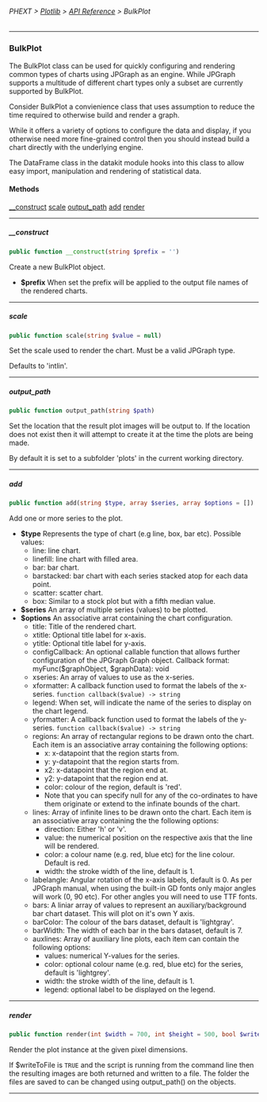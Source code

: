 ###### PHEXT > [Plotlib](../README.md) > [API Reference](index.md) > BulkPlot
------
### BulkPlot
The BulkPlot class can be used for quickly configuring and rendering common types of charts using JPGraph as an engine. While JPGraph supports a multitude of different chart types only a subset are currently supported by BulkPlot.

Consider BulkPlot a convienience class that uses assumption to reduce the time required to otherwise build and render a graph.

While it offers a variety of options to configure the data and display, if you otherwise need more fine-grained control then you should instead build a chart directly with the underlying engine.

The DataFrame class in the datakit module hooks into this class to allow easy import, manipulation and rendering of statistical data.
#### Methods
[__construct](#__construct)
[scale](#scale)
[output_path](#output_path)
[add](#add)
[render](#render)

------
##### __construct
```php
public function __construct(string $prefix = '') 
```
Create a new BulkPlot object.

- **$prefix** When set the prefix will be applied to the output file names of the rendered charts.


------
##### scale
```php
public function scale(string $value = null) 
```
Set the scale used to render the chart. Must be a valid JPGraph type.

Defaults to 'intlin'.


------
##### output_path
```php
public function output_path(string $path) 
```
Set the location that the result plot images will be output to. If the location does not exist then it will attempt to create it at the time the plots are being made.

By default it is set to a subfolder 'plots' in the current working directory.


------
##### add
```php
public function add(string $type, array $series, array $options = []) 
```
Add one or more series to the plot.

- **$type** Represents the type of chart (e.g line, box, bar etc). Possible values:
	- line: line chart.
	- linefill: line chart with filled area.
	- bar: bar chart.
	- barstacked: bar chart with each series stacked atop for each data point.
	- scatter: scatter chart.
	- box: Similar to a stock plot but with a fifth median value.
- **$series** An array of multiple series (values) to be plotted.
- **$options**  An associative arrat containing the chart configuration.
	- title: Title of the rendered chart.
	- xtitle: Optional title label for x-axis.
	- ytitle: Optional title label for y-axis.
	- configCallback: An optional callable function that allows further configuration of the JPGraph Graph object. Callback format: myFunc($graphObject, $graphData): void
	- xseries: An array of values to use as the x-series.
	- xformatter: A callback function used to format the labels of the x-series. `function callback($value) -> string`
	- legend: When set, will indicate the name of the series to display on the chart legend.
	- yformatter: A callback function used to format the labels of the y-series. `function callback($value) -> string`
	- regions: An array of rectangular regions to be drawn onto the chart. Each item is an associative array containing the following options:
		- x: x-datapoint that the region starts from.
		- y: y-datapoint that the region starts from.
		- x2: x-datapoint that the region end at.
		- y2: y-datapoint that the region end at.
		- color: colour of the region, default is 'red'.
		- Note that you can specify null for any of the co-ordinates to have them originate or extend to the infinate bounds of the chart.
	- lines: Array of infinite lines to be drawn onto the chart. Each item is an associative array containing the the following options:
		- direction: Either 'h' or 'v'.
		- value: the numerical position on the respective axis that the line will be rendered.
		- color: a colour name (e.g. red, blue etc) for the line colour. Default is red.
		- width: the stroke width of the line, default is 1.
	- labelangle: Angular rotation of the x-axis labels, default is 0. As per JPGraph manual, when using the built-in GD fonts only major angles will work (0, 90 etc). For other angles you will need to use TTF fonts.
	- bars: A liniar array of values to represent an auxiliary/background bar chart dataset. This will plot on it's own Y axis.
	- barColor: The colour of the bars dataset, default is 'lightgray'.
	- barWidth: The width of each bar in the bars dataset, default is 7.
	- auxlines: Array of auxiliary line plots, each item can contain the following options:
		- values: numerical Y-values for the series.
		- color: optional colour name (e.g. red, blue etc) for the series, default is 'lightgrey'.
		- width: the stroke width of the line, default is 1.
		- legend: optional label to be displayed on the legend.


------
##### render
```php
public function render(int $width = 700, int $height = 500, bool $writeToFile = true) 
```
Render the plot instance at the given pixel dimensions.

If $writeToFile is `TRUE` and the script is running from the command line then the resulting images are both returned and written to a file. The folder the files are saved to can be changed using output_path() on the objects.


------
